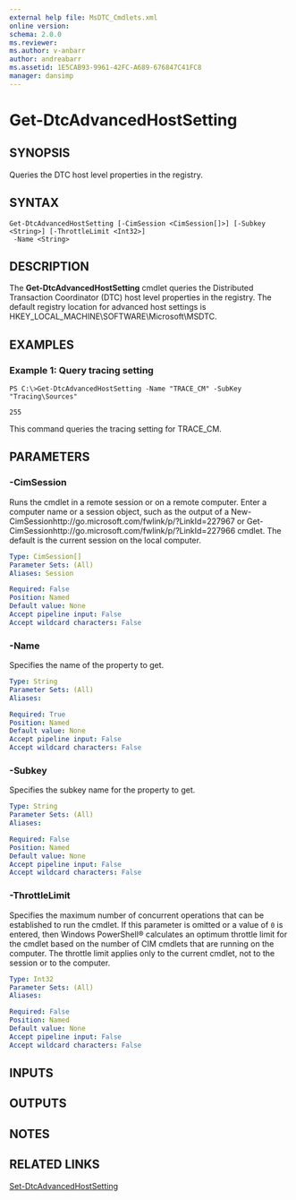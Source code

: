 ```yaml
---
external help file: MsDTC_Cmdlets.xml
online version: 
schema: 2.0.0
ms.reviewer:
ms.author: v-anbarr
author: andreabarr
ms.assetid: 1E5CAB93-9961-42FC-A689-676847C41FC8
manager: dansimp
---
```


# Get-DtcAdvancedHostSetting

## SYNOPSIS
Queries the DTC host level properties in the registry.

## SYNTAX

```
Get-DtcAdvancedHostSetting [-CimSession <CimSession[]>] [-Subkey <String>] [-ThrottleLimit <Int32>]
 -Name <String>
```

## DESCRIPTION
The **Get-DtcAdvancedHostSetting** cmdlet queries the Distributed Transaction Coordinator (DTC) host level properties in the registry.
The default registry location for advanced host settings is HKEY_LOCAL_MACHINE\SOFTWARE\Microsoft\MSDTC.

## EXAMPLES

### Example 1: Query tracing setting
```
PS C:\>Get-DtcAdvancedHostSetting -Name "TRACE_CM" -SubKey "Tracing\Sources" 

255
```

This command queries the tracing setting for TRACE_CM.

## PARAMETERS

### -CimSession
Runs the cmdlet in a remote session or on a remote computer.
Enter a computer name or a session object, such as the output of a New-CimSessionhttp://go.microsoft.com/fwlink/p/?LinkId=227967 or Get-CimSessionhttp://go.microsoft.com/fwlink/p/?LinkId=227966 cmdlet.
The default is the current session on the local computer.

```yaml
Type: CimSession[]
Parameter Sets: (All)
Aliases: Session

Required: False
Position: Named
Default value: None
Accept pipeline input: False
Accept wildcard characters: False
```

### -Name
Specifies the name of the property to get.

```yaml
Type: String
Parameter Sets: (All)
Aliases: 

Required: True
Position: Named
Default value: None
Accept pipeline input: False
Accept wildcard characters: False
```

### -Subkey
Specifies the subkey name for the property to get.

```yaml
Type: String
Parameter Sets: (All)
Aliases: 

Required: False
Position: Named
Default value: None
Accept pipeline input: False
Accept wildcard characters: False
```

### -ThrottleLimit
Specifies the maximum number of concurrent operations that can be established to run the cmdlet.
If this parameter is omitted or a value of `0` is entered, then Windows PowerShell® calculates an optimum throttle limit for the cmdlet based on the number of CIM cmdlets that are running on the computer.
The throttle limit applies only to the current cmdlet, not to the session or to the computer.

```yaml
Type: Int32
Parameter Sets: (All)
Aliases: 

Required: False
Position: Named
Default value: None
Accept pipeline input: False
Accept wildcard characters: False
```

## INPUTS

## OUTPUTS

## NOTES

## RELATED LINKS

[Set-DtcAdvancedHostSetting](./Set-DtcAdvancedHostSetting.md)

